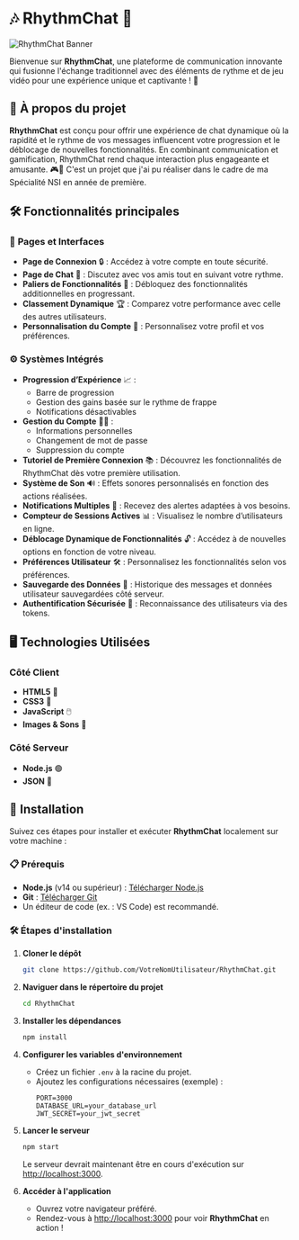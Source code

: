 # 🎶 **RhythmChat** 🎤

![RhythmChat Banner](https://your-image-link.com/banner.png)

Bienvenue sur **RhythmChat**, une plateforme de communication innovante qui fusionne l'échange traditionnel avec des éléments de rythme et de jeu vidéo pour une expérience unique et captivante ! 🚀

## 🌟 **À propos du projet**

**RhythmChat** est conçu pour offrir une expérience de chat dynamique où la rapidité et le rythme de vos messages influencent votre progression et le déblocage de nouvelles fonctionnalités. En combinant communication et gamification, RhythmChat rend chaque interaction plus engageante et amusante. 🎮💬 C'est un projet que j'ai pu réaliser dans le cadre de ma Spécialité NSI en année de première.

## 🛠️ **Fonctionnalités principales**

### 📄 **Pages et Interfaces**
- **Page de Connexion** 🔒 : Accédez à votre compte en toute sécurité.
- **Page de Chat** 💬 : Discutez avec vos amis tout en suivant votre rythme.
- **Paliers de Fonctionnalités** 🚀 : Débloquez des fonctionnalités additionnelles en progressant.
- **Classement Dynamique** 🏆 : Comparez votre performance avec celle des autres utilisateurs.
- **Personnalisation du Compte** 🎨 : Personnalisez votre profil et vos préférences.

### ⚙️ **Systèmes Intégrés**
- **Progression d’Expérience** 📈 :
  - Barre de progression
  - Gestion des gains basée sur le rythme de frappe
  - Notifications désactivables
- **Gestion du Compte** 🧑‍💼 :
  - Informations personnelles
  - Changement de mot de passe
  - Suppression du compte
- **Tutoriel de Première Connexion** 📚 : Découvrez les fonctionnalités de RhythmChat dès votre première utilisation.
- **Système de Son** 🔊 : Effets sonores personnalisés en fonction des actions réalisées.
- **Notifications Multiples** 🔔 : Recevez des alertes adaptées à vos besoins.
- **Compteur de Sessions Actives** 📊 : Visualisez le nombre d’utilisateurs en ligne.
- **Déblocage Dynamique de Fonctionnalités** 🔓 : Accédez à de nouvelles options en fonction de votre niveau.
- **Préférences Utilisateur** 🛠️ : Personnalisez les fonctionnalités selon vos préférences.
- **Sauvegarde des Données** 💾 : Historique des messages et données utilisateur sauvegardées côté serveur.
- **Authentification Sécurisée** 🔐 : Reconnaissance des utilisateurs via des tokens.

## 🖥️ **Technologies Utilisées**

### **Côté Client**
- **HTML5** 📄
- **CSS3** 🎨
- **JavaScript** 🖱️
- **Images & Sons** 🎵

### **Côté Serveur**
- **Node.js** 🟢
- **JSON** 📂

## 🚀 **Installation**

Suivez ces étapes pour installer et exécuter **RhythmChat** localement sur votre machine :

### 📋 **Prérequis**
- **Node.js** (v14 ou supérieur) : [Télécharger Node.js](https://nodejs.org/)
- **Git** : [Télécharger Git](https://git-scm.com/)
- Un éditeur de code (ex. : VS Code) est recommandé.

### 🛠️ **Étapes d'installation**

1. **Cloner le dépôt**
   ```bash
   git clone https://github.com/VotreNomUtilisateur/RhythmChat.git
   ```

2. **Naviguer dans le répertoire du projet**
   ```bash
   cd RhythmChat
   ```

3. **Installer les dépendances**
   ```bash
   npm install
   ```

4. **Configurer les variables d'environnement**
   - Créez un fichier `.env` à la racine du projet.
   - Ajoutez les configurations nécessaires (exemple) :
     ```env
     PORT=3000
     DATABASE_URL=your_database_url
     JWT_SECRET=your_jwt_secret
     ```

5. **Lancer le serveur**
   ```bash
   npm start
   ```
   Le serveur devrait maintenant être en cours d'exécution sur [http://localhost:3000](http://localhost:3000).

6. **Accéder à l'application**
   - Ouvrez votre navigateur préféré.
   - Rendez-vous à [http://localhost:3000](http://localhost:3000) pour voir **RhythmChat** en action !
